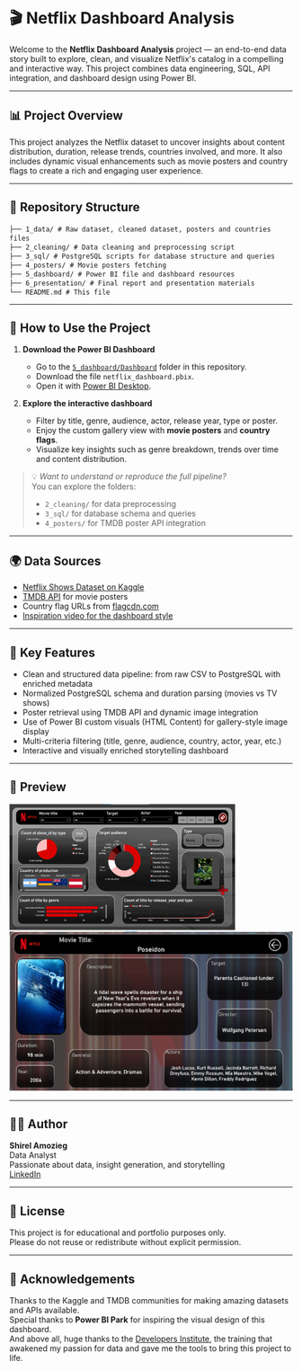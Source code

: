 # 🎬 Netflix Dashboard Analysis

Welcome to the **Netflix Dashboard Analysis** project — an end-to-end data story built to explore, clean, and visualize Netflix's catalog in a compelling and interactive way. This project combines data engineering, SQL, API integration, and dashboard design using Power BI.

---

## 📊 Project Overview

This project analyzes the Netflix dataset to uncover insights about content distribution, duration, release trends, countries involved, and more. It also includes dynamic visual enhancements such as movie posters and country flags to create a rich and engaging user experience.

---

## 📁 Repository Structure

```Netflix-Dashboard-Analysis/
├── 1_data/ # Raw dataset, cleaned dataset, posters and countries files 
├── 2_cleaning/ # Data cleaning and preprocessing script
├── 3_sql/ # PostgreSQL scripts for database structure and queries
├── 4_posters/ # Movie posters fetching
├── 5_dashboard/ # Power BI file and dashboard resources
├── 6_presentation/ # Final report and presentation materials
└── README.md # This file
```
---

## 🚀 How to Use the Project

1. **Download the Power BI Dashboard**
   - Go to the [`5_dashboard/Dashboard`](https://github.com/Shirel25/Netflix-Dashboard-Analysis/tree/main/5_dashboard/Dashboard) folder in this repository.
   - Download the file `netflix_dashboard.pbix`.
   - Open it with [Power BI Desktop](https://powerbi.microsoft.com/desktop/).

2. **Explore the interactive dashboard**
   - Filter by title, genre, audience, actor, release year, type or poster.
   - Enjoy the custom gallery view with **movie posters** and **country flags**.
   - Visualize key insights such as genre breakdown, trends over time and content distribution.

> 💡 *Want to understand or reproduce the full pipeline?*  
> You can explore the folders:
> - `2_cleaning/` for data preprocessing  
> - `3_sql/` for database schema and queries  
> - `4_posters/` for TMDB poster API integration

---

## 🌍 Data Sources

- [Netflix Shows Dataset on Kaggle](https://www.kaggle.com/datasets/shivamb/netflix-shows)
- [TMDB API](https://www.themoviedb.org/documentation/api) for movie posters
- Country flag URLs from [flagcdn.com](https://flagcdn.com/)
- [Inspiration video for the dashboard style](https://www.youtube.com/watch?v=ZSrVOyKAC4Y&list=PLrHF9RH5-_uuWyV0Ebr7MV_9Qj_4T5t9N&index=31)

---

## 🎯 Key Features

- Clean and structured data pipeline: from raw CSV to PostgreSQL with enriched metadata
- Normalized PostgreSQL schema and duration parsing (movies vs TV shows)
- Poster retrieval using TMDB API and dynamic image integration
- Use of Power BI custom visuals (HTML Content) for gallery-style image display
- Multi-criteria filtering (title, genre, audience, country, actor, year, etc.)
- Interactive and visually enriched storytelling dashboard


---

## 📸 Preview

![Netflix Dashboard Preview](6_presentation/Images/Dashboard1.png)
![Netflix Dashboard Preview](6_presentation/Images/Dashboard2.png)


---

## 👩‍💻 Author

**Shirel Amozieg**  
Data Analyst  
Passionate about data, insight generation, and storytelling  
[LinkedIn](https://www.linkedin.com/in/shirel-amozieg/)

---

## 📄 License

This project is for educational and portfolio purposes only.  
Please do not reuse or redistribute without explicit permission.

---

## 🙌 Acknowledgements

Thanks to the Kaggle and TMDB communities for making amazing datasets and APIs available.    
Special thanks to **Power BI Park** for inspiring the visual design of this dashboard.  
And above all, huge thanks to the [Developers Institute](https://developers.institute/), the training that awakened my passion for data and gave me the tools to bring this project to life. 